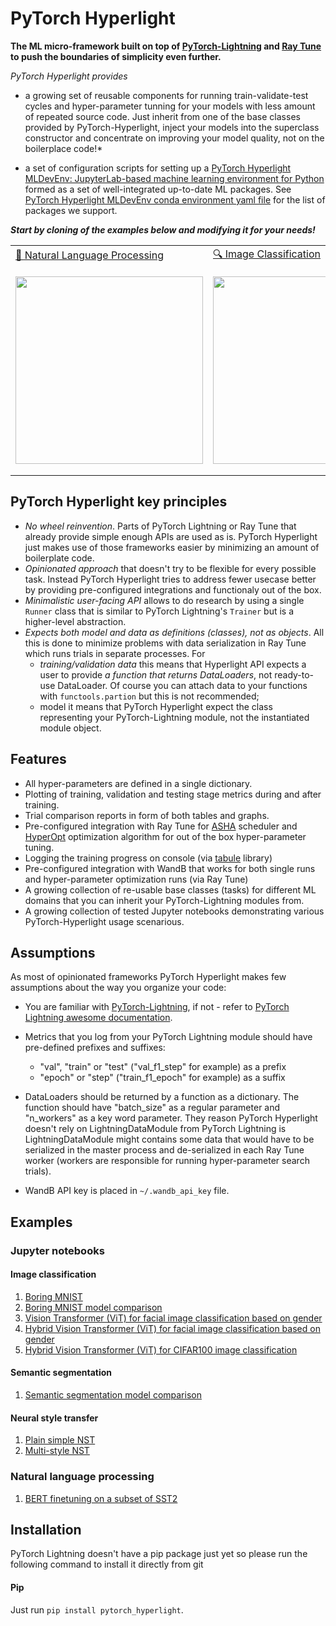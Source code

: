 # PyTorch Hyperlight

**The ML micro-framework built on top of [PyTorch-Lightning](https://pytorchlightning.ai/) and [Ray Tune](https://docs.ray.io/en/master/tune/) to push the boundaries of simplicity even further.**


*PyTorch Hyperlight provides* 
  * a growing set of reusable components for running train-validate-test cycles and hyper-parameter tunning for your models with less amount of repeated source code. Just inherit from one of the base classes provided by PyTorch-Hyperlight, inject your models into the superclass constructor and concentrate on improving your model quality, not on the boilerplace code!*
  
  * a set of configuration scripts for setting up a [PyTorch Hyperlight MLDevEnv: JupyterLab-based machine learning environment for Python](https://github.com/pgagarinov/pytorch-hyperlight/blob/main/products/jupyterlab-ml-devenv/README.md) formed as a set of well-integrated up-to-date ML packages. See [PyTorch Hyperlight MLDevEnv conda environment yaml file](https://github.com/pgagarinov/pytorch-hyperlight/blob/main/products/jupyterlab-ml-devenv/mldevenv_conda_requirements.yml) for the list of packages we support.
 
***Start by cloning of the examples below and modifying it for your needs!***
  
| | | | |
|-|-|-|-|
| [📜 Natural Language Processing](#natural-language-processing)|[🔍 Image Classification](#image-classification) |[🌀 Semantic Segmentation](#semantic-segmentation) | [:loop: Neural Style Transfer](#neural-style-transfer)|
|[<img src="https://user-images.githubusercontent.com/4868370/108255335-2de09900-716d-11eb-8c79-70d32de4c99b.png" width="300">](#natural-language-processing)|[<img src="https://upload.wikimedia.org/wikipedia/commons/2/27/MnistExamples.png" width="300">](#image-classification) |[<img src="https://user-images.githubusercontent.com/4868370/108256729-e78c3980-716e-11eb-96f0-789b96f0af4b.png" width="300">](#semantic-segmentation)<br> <sup><sub>source: https://cs.stanford.edu/~roozbeh/pascal-context/</sub></sup> | [<img class="animated-gif" src="https://user-images.githubusercontent.com/4868370/105389270-b6c8eb00-5c28-11eb-9362-dd1c038b18a2.gif" width="300">](#neural-style-transfer)|


## PyTorch Hyperlight key principles
 * *No wheel reinvention*. Parts of PyTorch Lightning or Ray Tune that already provide simple enough APIs are used as is. PyTorch Hyperlight just makes use of those frameworks easier by minimizing an amount of boilerplate code.
 * *Opinionated approach* that doesn't try to be flexible for every possible task. Instead PyTorch Hyperlight tries to address fewer usecase better by providing pre-configured integrations and functionaly out of the box. 
 * *Minimalistic user-facing API* allows to do research by using a single `Runner` class that is similar to PyTorch Lightning's `Trainer` but is a higher-level abstraction.
 * *Expects both model and data as definitions (classes), not as objects*. All this is done to minimize problems with data serialization in Ray Tune which runs trials in separate processes. For
    * *training/validation data* this means that Hyperlight API expects a user to provide *a function that returns DataLoaders*, not ready-to-use DataLoader. Of course you can attach data to your functions with `functools.partion` but this is not recommended;
    * model it means that PyTorch Hyperlight expect the class representing your PyTorch-Lightning module, not the instantiated module object.

## Features 
 * All hyper-parameters are defined in a single dictionary.
 * Plotting of training, validation and testing stage metrics during and after training.
 * Trial comparison reports in form of both tables and graphs.
 * Pre-configured integration with Ray Tune for [ASHA](https://docs.ray.io/en/master/tune/api_docs/schedulers.html#tune-scheduler-hyperband) scheduler and [HyperOpt](https://docs.ray.io/en/latest/tune/api_docs/suggestion.html#hyperopt-tune-suggest-hyperopt-hyperoptsearch) optimization algorithm for out of the box hyper-parameter tuning.
 * Logging the training progress on console (via [tabule](https://github.com/astanin/python-tabulate) library)
 * Pre-configured integration with WandB that works for both single runs and hyper-parameter optimization runs (via Ray Tune)
 * A growing collection of re-usable base classes (tasks) for different ML domains that you can inherit your PyTorch-Lightning modules from.
 * A growing collection of tested Jupyter notebooks demonstrating various PyTorch-Hyperlight usage scenarious.
 
## Assumptions
As most of opinionated frameworks PyTorch Hyperlight makes few assumptions about the way you organize your code:

* You are familiar with [PyTorch-Lightning](https://pytorchlightning.ai/), if not - refer to [PyTorch Lightning awesome documentation](https://pytorch-lightning.readthedocs.io/en/stable/).

* Metrics that you log from your PyTorch Lightning module should have pre-defined prefixes and suffixes:
     * "val", "train" or "test" ("val_f1_step" for example) as a prefix
     * "epoch" or "step" ("train_f1_epoch" for example) as a suffix
     
* DataLoaders should be returned by a function as a dictionary. The function should have "batch_size" as a regular parameter and "n_workers" as a key word parameter. They reason PyTorch Hyperlight doesn't rely on LightningDataModule from PyTorch Lightning is LightningDataModule might contains some data that would have to be serialized in the master process and de-serialized in each Ray Tune worker (workers are responsible for running hyper-parameter search trials).
* WandB API key is placed in `~/.wandb_api_key` file.

## Examples
### Jupyter notebooks
#### Image classification
1. [Boring MNIST](https://github.com/pgagarinov/pytorch-hyperlight/blob/main/products/examples/image_classification/boring_mnist.ipynb)
2. [Boring MNIST model comparison](https://github.com/pgagarinov/pytorch-hyperlight/blob/main/products/examples/image_classification/boring_mnist_model_comparison.ipynb)
3. [Vision Transformer (ViT) for facial image classification based on gender](https://github.com/pgagarinov/pytorch-hyperlight/blob/main/products/examples/image_classification/face_image_classification_gender_vision_transformer.ipynb)
4. [Hybrid Vision Transformer (ViT) for facial image classification based on gender](https://github.com/pgagarinov/pytorch-hyperlight/blob/main/products/examples/image_classification/face_image_classification_gender_hybrid_vision_transformer.ipynb)
5. [Hybrid Vision Transformer (ViT) for CIFAR100 image classification](https://github.com/pgagarinov/pytorch-hyperlight/blob/main/products/examples/image_classification/cifar100_image_classification_hybrid_vision_transformer.ipynb)
#### Semantic segmentation
1. [Semantic segmentation model comparison](https://github.com/pgagarinov/pytorch-hyperlight/blob/main/products/examples/semantic_segmentation/semantic_segmentation_model_comparison.ipynb)

#### Neural style transfer
1. [Plain simple NST](https://github.com/pgagarinov/pytorch-hyperlight/blob/main/products/examples/nst/plain_simple_nst.ipynb)
2. [Multi-style NST](https://github.com/pgagarinov/pytorch-hyperlight/blob/main/products/examples/nst/multi_style_nst.ipynb)

### Natural language processing
1. [BERT finetuning on a subset of SST2](https://github.com/pgagarinov/pytorch-hyperlight/blob/main/products/examples/nlp/bert_sst2_subset_finetuning.ipynb)

## Installation
PyTorch Lightning doesn't have a pip package just yet so please run the following command to install it directly from git

#### Pip
Just run `pip install pytorch_hyperlight`.
